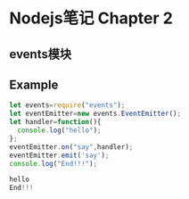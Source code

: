# Nodejs笔记 Chapter 2
## events模块

## Example
```js
let events=require("events");
let eventEmitter=new events.EventEmitter();
let handler=function(){
  console.log("hello");
};
eventEmitter.on("say",handler);
eventEmitter.emit('say');
console.log("End!!!");

hello
End!!!
```
